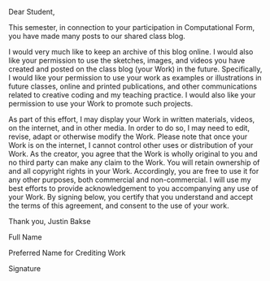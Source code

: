 Dear Student,

This semester, in connection to your participation in Computational Form, you have made many posts to our shared class blog.

I would very much like to keep an archive of this blog online. I would also like your permission to use the sketches, images, and videos you have created and posted on the class blog (your Work) in the future. Specifically, I would like your permission to use your work as examples or illustrations in future classes, online and printed publications, and other communications related to creative coding and my teaching practice. I would also like your permission to use your Work to promote such projects.

As part of this effort, I may display your Work in written materials, videos, on the internet, and in other media. In order to do so, I may need to edit, revise, adapt or otherwise modify the Work. Please note that once your Work is on the internet, I cannot control other uses or distribution of your Work. As the creator, you agree that the Work is wholly original to you and no third party can make any claim to the Work. You will retain ownership of and all copyright rights in your Work. Accordingly, you are free to use it for any other purposes, both commercial and non-commercial. I will use my best efforts to provide acknowledgement to you accompanying any use of your Work. By signing below, you certify that you understand and accept the terms of this agreement, and consent to the use of your work.

Thank you, Justin Bakse

Full Name


Preferred Name for Crediting Work


Signature
